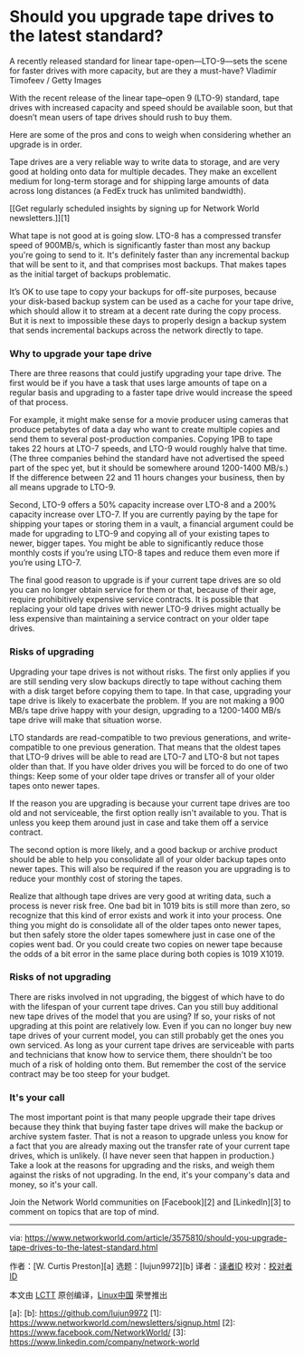 [#]: collector: (lujun9972)
[#]: translator: ( )
[#]: reviewer: ( )
[#]: publisher: ( )
[#]: url: ( )
[#]: subject: (Should you upgrade tape drives to the latest standard?)
[#]: via: (https://www.networkworld.com/article/3575810/should-you-upgrade-tape-drives-to-the-latest-standard.html)
[#]: author: (W. Curtis Preston )

Should you upgrade tape drives to the latest standard?
======
A recently released standard for linear tape-open—LTO-9—sets the scene for faster drives with more capacity, but are they a must-have?
Vladimir Timofeev / Getty Images

With the recent release of the linear tape–open 9 (LTO-9) standard, tape drives with increased capacity and speed should be available soon, but that doesn’t mean users of tape drives should rush to buy them.

Here are some of the pros and cons to weigh when considering whether an upgrade is in order.

Tape drives are a very reliable way to write data to storage, and are very good at holding onto data for multiple decades. They make an excellent medium for long-term storage and for shipping large amounts of data across long distances (a FedEx truck has unlimited bandwidth).

[[Get regularly scheduled insights by signing up for Network World newsletters.]][1]

What tape is not good at is going slow. LTO-8 has a compressed transfer speed of 900MB/s, which is significantly faster than most any backup you're going to send to it. It's definitely faster than any incremental backup that will be sent to it, and that comprises most backups. That makes tapes as the initial target of backups problematic.

It’s OK to use tape to copy your backups for off-site purposes, because your disk-based backup system can be used as a cache for your tape drive, which should allow it to stream at a decent rate during the copy process. But it is next to impossible these days to properly design a backup system that sends incremental backups across the network directly to tape.

### Why to upgrade your tape drive

There are three reasons that could justify upgrading your tape drive. The first would be if you have a task that uses large amounts of tape on a regular basis and upgrading to a faster tape drive would increase the speed of that process.

For example, it might make sense for a movie producer using cameras that produce petabytes of data a day who want to create multiple copies and send them to several post-production companies. Copying 1PB to tape takes 22 hours at LTO-7 speeds, and LTO-9 would roughly halve that time. (The three companies behind the standard have not advertised the speed part of the spec yet, but it should be somewhere around 1200-1400 MB/s.) If the difference between 22 and 11 hours changes your business, then by all means upgrade to LTO-9.

Second, LTO-9 offers a 50% capacity increase over LTO-8 and a 200% capacity increase over LTO-7. If you are currently paying by the tape for shipping your tapes or storing them in a vault, a financial argument could be made for upgrading to LTO-9 and copying all of your existing tapes to newer, bigger tapes. You might be able to significantly reduce those monthly costs if you’re using LTO-8 tapes and reduce them even more if you’re using LTO-7.

The final good reason to upgrade is if your current tape drives are so old you can no longer obtain service for them or that, because of their age, require prohibitively expensive service contracts. It is possible that replacing your old tape drives with newer LTO-9 drives might actually be less expensive than maintaining a service contract on your older tape drives.

### Risks of upgrading

Upgrading your tape drives is not without risks. The first only applies if you are still sending very slow backups directly to tape without caching them with a disk target before copying them to tape. In that case, upgrading your tape drive is likely to exacerbate the problem. If you are not making a 900 MB/s tape drive happy with your design, upgrading to a 1200-1400 MB/s tape drive will make that situation worse.

LTO standards are read-compatible to two previous generations, and write-compatible to one previous generation. That means that the oldest tapes that LTO-9 drives will be able to read are LTO-7 and LTO-8 but not tapes older than that. If you have older drives you will be forced to do one of two things: Keep some of your older tape drives or transfer all of your older tapes onto newer tapes.

If the reason you are upgrading is because your current tape drives are too old and not serviceable, the first option really isn't available to you. That is unless you keep them around just in case and take them off a service contract.

The second option is more likely, and a good backup or archive product should be able to help you consolidate all of your older backup tapes onto newer tapes. This will also be required if the reason you are upgrading is to reduce your monthly cost of storing the tapes.

Realize that although tape drives are very good at writing data, such a process is never risk free. One bad bit in 1019 bits is still more than zero, so recognize that this kind of error exists and work it into your process. One thing you might do is consolidate all of the older tapes onto newer tapes, but then safely store the older tapes somewhere just in case one of the copies went bad. Or you could create two copies on newer tape because the odds of a bit error in the same place during both copies is 1019 X1019.

### Risks of not upgrading

There are risks involved in not upgrading, the biggest of which have to do with the lifespan of your current tape drives. Can you still buy additional new tape drives of the model that you are using? If so, your risks of not upgrading at this point are relatively low. Even if you can no longer buy new tape drives of your current model, you can still probably get the ones you own serviced. As long as your current tape drives are serviceable with parts and technicians that know how to service them, there shouldn't be too much of a risk of holding onto them. But remember the cost of the service contract may be too steep for your budget.

### It's your call

The most important point is that many people upgrade their tape drives because they think that buying faster tape drives will make the backup or archive system faster. That is not a reason to upgrade unless you know for a fact that you are already maxing out the transfer rate of your current tape drives, which is unlikely. (I have never seen that happen in production.) Take a look at the reasons for upgrading and the risks, and weigh them against the risks of not upgrading. In the end, it's your company's data and money, so it's your call.

Join the Network World communities on [Facebook][2] and [LinkedIn][3] to comment on topics that are top of mind.

--------------------------------------------------------------------------------

via: https://www.networkworld.com/article/3575810/should-you-upgrade-tape-drives-to-the-latest-standard.html

作者：[W. Curtis Preston][a]
选题：[lujun9972][b]
译者：[译者ID](https://github.com/译者ID)
校对：[校对者ID](https://github.com/校对者ID)

本文由 [LCTT](https://github.com/LCTT/TranslateProject) 原创编译，[Linux中国](https://linux.cn/) 荣誉推出

[a]: 
[b]: https://github.com/lujun9972
[1]: https://www.networkworld.com/newsletters/signup.html
[2]: https://www.facebook.com/NetworkWorld/
[3]: https://www.linkedin.com/company/network-world
